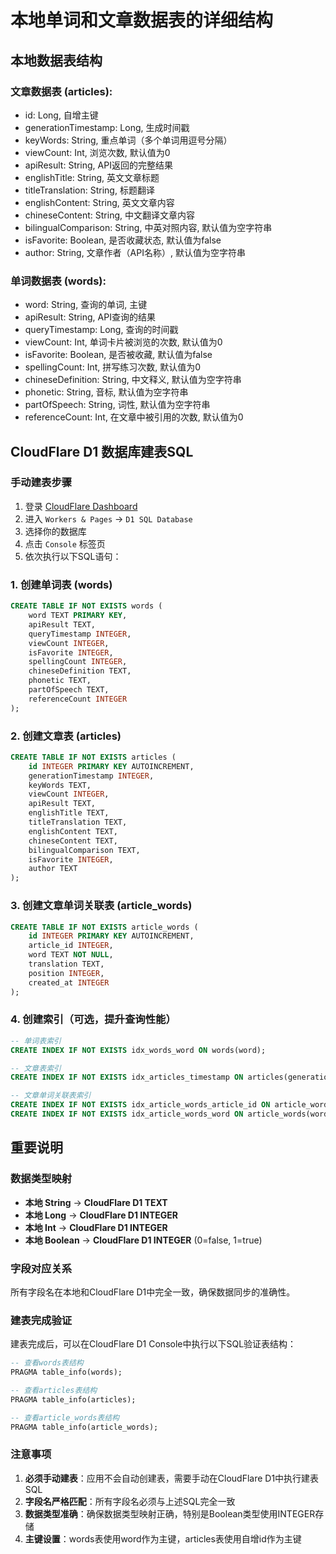 # 本地单词和文章数据表的详细结构

## 本地数据表结构

### 文章数据表 (articles):

- id: Long, 自增主键
- generationTimestamp: Long, 生成时间戳
- keyWords: String, 重点单词（多个单词用逗号分隔）
- viewCount: Int, 浏览次数, 默认值为0
- apiResult: String, API返回的完整结果
- englishTitle: String, 英文文章标题
- titleTranslation: String, 标题翻译
- englishContent: String, 英文文章内容
- chineseContent: String, 中文翻译文章内容
- bilingualComparison: String, 中英对照内容, 默认值为空字符串
- isFavorite: Boolean, 是否收藏状态, 默认值为false
- author: String, 文章作者（API名称）, 默认值为空字符串

### 单词数据表 (words):

- word: String, 查询的单词, 主键
- apiResult: String, API查询的结果
- queryTimestamp: Long, 查询的时间戳
- viewCount: Int, 单词卡片被浏览的次数, 默认值为0
- isFavorite: Boolean, 是否被收藏, 默认值为false
- spellingCount: Int, 拼写练习次数, 默认值为0
- chineseDefinition: String, 中文释义, 默认值为空字符串
- phonetic: String, 音标, 默认值为空字符串
- partOfSpeech: String, 词性, 默认值为空字符串
- referenceCount: Int, 在文章中被引用的次数, 默认值为0

## CloudFlare D1 数据库建表SQL

### 手动建表步骤

1. 登录 [CloudFlare Dashboard](https://dash.cloudflare.com/)
2. 进入 `Workers & Pages` → `D1 SQL Database`
3. 选择你的数据库
4. 点击 `Console` 标签页
5. 依次执行以下SQL语句：

### 1. 创建单词表 (words)

```sql
CREATE TABLE IF NOT EXISTS words (
    word TEXT PRIMARY KEY,
    apiResult TEXT,
    queryTimestamp INTEGER,
    viewCount INTEGER,
    isFavorite INTEGER,
    spellingCount INTEGER,
    chineseDefinition TEXT,
    phonetic TEXT,
    partOfSpeech TEXT,
    referenceCount INTEGER
);
```

### 2. 创建文章表 (articles)

```sql
CREATE TABLE IF NOT EXISTS articles (
    id INTEGER PRIMARY KEY AUTOINCREMENT,
    generationTimestamp INTEGER,
    keyWords TEXT,
    viewCount INTEGER,
    apiResult TEXT,
    englishTitle TEXT,
    titleTranslation TEXT,
    englishContent TEXT,
    chineseContent TEXT,
    bilingualComparison TEXT,
    isFavorite INTEGER,
    author TEXT
);
```

### 3. 创建文章单词关联表 (article_words)

```sql
CREATE TABLE IF NOT EXISTS article_words (
    id INTEGER PRIMARY KEY AUTOINCREMENT,
    article_id INTEGER,
    word TEXT NOT NULL,
    translation TEXT,
    position INTEGER,
    created_at INTEGER
);
```

### 4. 创建索引（可选，提升查询性能）

```sql
-- 单词表索引
CREATE INDEX IF NOT EXISTS idx_words_word ON words(word);

-- 文章表索引
CREATE INDEX IF NOT EXISTS idx_articles_timestamp ON articles(generationTimestamp);

-- 文章单词关联表索引
CREATE INDEX IF NOT EXISTS idx_article_words_article_id ON article_words(article_id);
CREATE INDEX IF NOT EXISTS idx_article_words_word ON article_words(word);
```

## 重要说明

### 数据类型映射
- **本地 String** → **CloudFlare D1 TEXT**
- **本地 Long** → **CloudFlare D1 INTEGER**
- **本地 Int** → **CloudFlare D1 INTEGER**
- **本地 Boolean** → **CloudFlare D1 INTEGER** (0=false, 1=true)

### 字段对应关系
所有字段名在本地和CloudFlare D1中完全一致，确保数据同步的准确性。

### 建表完成验证
建表完成后，可以在CloudFlare D1 Console中执行以下SQL验证表结构：

```sql
-- 查看words表结构
PRAGMA table_info(words);

-- 查看articles表结构
PRAGMA table_info(articles);

-- 查看article_words表结构
PRAGMA table_info(article_words);
```

### 注意事项
1. **必须手动建表**：应用不会自动创建表，需要手动在CloudFlare D1中执行建表SQL
2. **字段名严格匹配**：所有字段名必须与上述SQL完全一致
3. **数据类型准确**：确保数据类型映射正确，特别是Boolean类型使用INTEGER存储
4. **主键设置**：words表使用word作为主键，articles表使用自增id作为主键